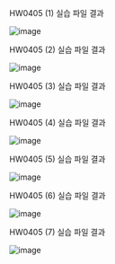 
HW0405 (1) 실습 파일 결과

![image](https://github.com/drawarepair/React/assets/102895287/e78490cd-2835-4fa0-bcd0-5bda6168f2c0)


HW0405 (2) 실습 파일 결과

![image](https://github.com/drawarepair/React/assets/102895287/67923652-8d7a-4cd7-a24e-e6d283eb2b8c)


HW0405 (3) 실습 파일 결과

![image](https://github.com/drawarepair/React/assets/102895287/a08240a2-ef05-4d88-a412-bfc4673b621a)

HW0405 (4) 실습 파일 결과

![image](https://github.com/drawarepair/React/assets/102895287/108e6243-98f4-4541-b867-6129ae2626e7)

HW0405 (5) 실습 파일 결과

![image](https://github.com/drawarepair/React/assets/102895287/a87f0d8b-58db-4f1e-a382-98ac8ebb7bf2)

HW0405 (6) 실습 파일 결과

![image](https://github.com/drawarepair/React/assets/102895287/58b0a96d-915e-43c9-9ff3-66d402cef076)

HW0405 (7) 실습 파일 결과

![image](https://github.com/drawarepair/React/assets/102895287/b60e906a-ffcf-4ae7-9a08-eb14a205dd3f)
